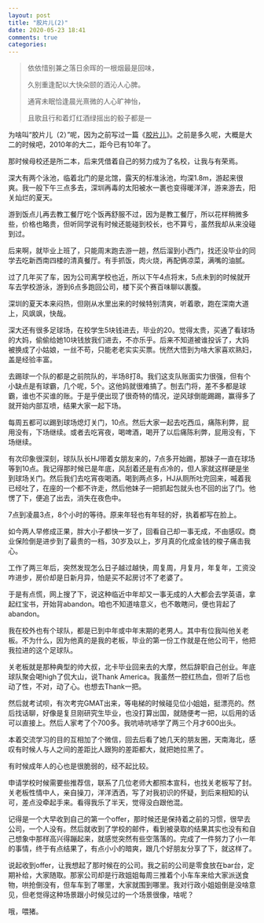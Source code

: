 ```yaml
---
layout: post
title: "胶片儿(2)"
date: 2020-05-23 18:41
comments: true
categories: 
---
```


> 依依惜别兼之落日余晖的一根烟最是回味，
> 
> 久别重逢配以大快朵颐的酒沁人心脾。
> 
> 通宵未眠恰逢晨光熹微的人心旷神怡，
> 
> 且歌且行和着灯红酒绿摇出的骰子都是一

为啥叫“胶片儿（2）”呢，因为之前写过一篇《[胶片儿](http://sonnewilling.com/blog/2011/01/02/xiao-pian-er/)》。之前是多久呢，大概是大二的时候吧，2010年的大二，距今已有10年了。

那时候母校还是所二本，后来凭借着自己的努力成为了名校，让我与有荣焉。

深大有两个泳池，临着北门的是北馆，露天的标准泳池，均深1.8m，游起来很爽。我一般下午三点多去，深圳再毒的太阳被水一裹也变得暖洋洋，游来游去，阳关灿烂的夏天。

<!--more-->

游到饭点儿再去教工餐厅吃个饭再舒服不过，因为是教工餐厅，所以花样稍微多些，价格也略贵，但听同学说有时候还能碰到校长，也不算亏，虽然我却从来没碰到过。

后来啊，就毕业上班了，只能周末跑去游一趟，然后溜到小西门，找还没毕业的同学去吃新西南四楼的清真餐厅。有手抓饭，肉火烧，再配俩凉菜，满嘴的油腻。

过了几年买了车，因为公司离学校也近，所以下午4点将末，5点未到的时候就开车去学校游泳，游到6点多跑回公司，楼下买个赛百味聊以裹腹。

深圳的夏天本来闷热，但刚从水里出来的时候特别清爽，听着歌，跑在深南大道上，风飒飒，快哉。

深大还有很多足球场，在校学生5块钱进去，毕业的20。觉得太贵，买通了看球场的大妈，偷偷给她10块钱放我们进去，不亦乐乎。后来不知道被谁投诉了，大妈被换成了小姑娘，一丝不苟，只能老老实实买票。恍然大悟到为啥大家喜欢熟妇，盖是经验丰富。

去踢球一个队的都是之前院队的，半场8打8。我们这支队账面实力很强，但有个小缺点是有球霸，几个呢，5个。这他妈就很难搞了。刨去门将，差不多都是球霸，谁也不买谁的账。于是乎便出现了很奇特的情况，逆风球倒能踢踢，赢得多了就开始内部互喷，结果大家一起下场。

每周五都可以踢到球场熄灯关门，10点。然后大家一起去吃西瓜，痛陈利弊，屁用没有，下场继续。或者去吃宵夜，喝啤酒，喝开了以后痛陈利弊，屁用没有，下场继续。

有次印象很深刻，球队队长HJ带着女朋友来的，7点多开始踢，那妹子一直在球场等到10点。我记得那时候已是年底，风刮着还是有点冷的，但人家就这样硬是坐到球场关门。然后我们去吃宵夜喝酒。喝到两点多，HJ从厕所吐完回来，喊着我已经吐了，在座的一个都不许走，然后他妹子一把抓起包就头也不回的出了门。他愣了下，便追了出去，消失在夜色中。

7点到凌晨3点，8个小时的等待。原来年轻也有年轻的好，执着都写在脸上。

如今两人早修成正果，胖大小子都快一岁了，回看自己却一事无成，不由感叹。商业保险倒是进步到了最贵的一档，30岁及以上，岁月真的化成金钱的梭子痛击我心。

工作了两三年后，突然发现怎么日子越过越快，周复周，月复月，年复年，工资没咋进步，房价却是日新月异，怕是买不起房讨不了老婆了。

于是有点慌，网上搜了下，说这种临近中年却又一事无成的人大都会去学英语，拿起红宝书，开始背abandon。咱也不知道啥意义，也不敢瞎问，便也背起了abandon。

我在校外也有个球队，都是已到中年或中年末期的老男人。其中有位我叫他关老板。不为什么，因为他真的是我的老板，毕业的第一份工作就是在他公司干，他把我拉进的这个足球队。

关老板就是那种典型的帅大叔，北卡毕业回来去的大摩，然后辞职自己创业。年底球队聚会喝high了侃大山，说Thank America。我虽然一腔红热血，但听了后也动了性，不对，动了心。也想去Thank一把。

然后就考试呗，有次考完GMAT出来，等电梯的时候碰见位小姐姐，挺漂亮的。然后找话聊，好像是复旦刚研究生毕业，也没打算出国，就随便考一把，以后用的话可以直接上。然后人家考了个700多。我吭哧吭哧学了两三个月才600出头。

本着交流学习的目的互相加了个微信，回去后看了她几天的朋友圈，天南海北，感叹有时候人与人之间的差距比人跟狗的差距都大，就把她拉黑了。

有时候成年人的心也是很脆弱的，经不起比较。

申请学校时候需要些推荐信，联系了几位老师大都照本宣科，也找关老板写了封。关老板性情中人，亲自操刀，洋洋洒洒，写了对我初识的怀疑，到后来相知的认可，差点没牵起手来。看得我乐了半天，觉得没白跟他混。

记得是一个大早收到自己的第一个offer，那时候还是保持着之前的习惯，很早去公司，一个人没有。然后就收到了学校的邮件，看到被录取的结果其实也没有和自己想象中那样高兴得蹦起来，就感觉突然有些空落落的。完成了一件努力了小一年的事情，终于有点结果了，有点小小的暗爽，跟几个好朋友分享了下，就这样了。

说起收到offer，让我想起了那时候在的公司。我之前的公司是零食放在bar台，定期补给，大家随取。那家公司却是行政姐姐每周三推着个小车车来给大家派送食物，哄抢倒没有，但车车到了哪里，大家就围到哪里。我对行政小姐姐倒是没啥意见，但老觉得这种场景跟小时候见过的一个场景很像，啥呢？

哦，喂猪。